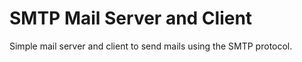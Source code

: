 # SMTP Mail Server and Client

Simple mail server and client to send mails using the SMTP protocol.
